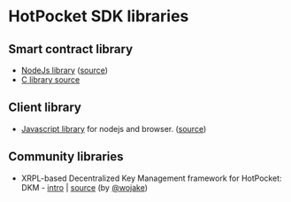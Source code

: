 # HotPocket SDK libraries

## Smart contract library

- [NodeJs library](https://www.npmjs.com/package/hotpocket-nodejs-contract) ([source](https://github.com/EvernodeXRPL/hp-nodejs-contract))
- [C library source](https://github.com/EvernodeXRPL/hp-c-contract)

## Client library

- [Javascript library](https://www.npmjs.com/package/hotpocket-js-client) for nodejs and browser. ([source](https://github.com/EvernodeXRPL/hp-js-client))

## Community libraries

- XRPL-based Decentralized Key Management framework for HotPocket: DKM - [intro](https://devpost.com/software/decentralized-key-management-evernode) | [source](https://github.com/wojake/DKM) (by [@wojake](https://github.com/wojake))